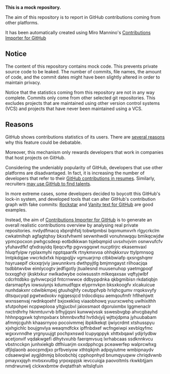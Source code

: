 **This is a mock repository.** 

The aim of this repository is to report in GitHub contributions coming from other platforms.

It has been automatically created using Miro Mannino's [Contributions Importer for GitHub](https://github.com/miromannino/contributions-importer-for-github)

## Notice

The content of this repository contains mock code. This prevents private source code to be leaked. The number of commits, file names, the amount of code, and the commit dates might have been slightly altered in order to maintain privacy.

Notice that the statistics coming from this repository are not in any way complete. Commits only come from other selected git repositories. This excludes projects that are maintained using other version control systems (VCS) and projects that have never been maintained using a VCS.

## Reasons

GitHub shows contributions statistics of its users. There are [several reasons](https://github.com/isaacs/github/issues/627) why this feature could be debatable.

Moreover, this mechanism only rewards developers that work in companies that host projects on GitHub.

Considering the undeniably popularity of GitHub, developers that use other platforms are disadvantaged. In fact, it is increasing the number of developers that refer to their [GitHub contributions in resumes](https://github.com/resume/resume.github.com). Similarly, recruiters [may use GitHub to find talents](https://www.socialtalent.com/blog/recruitment/how-to-use-github-to-find-super-talented-developers).

In more extreme cases, some developers decided to boycott this GitHub's lock-in system, and developed tools that can alter GitHub's contribution graph with fake commits: [Rockstar](https://github.com/avinassh/rockstar) and [Vanity text for GitHub](https://github.com/ihabunek/github-vanity) are good examples. 

Instead, the aim of [Contributions Importer for GitHub](https://github.com/miromannino/contributions-importer-for-github) is to generate an overall realistic contributions overview by analysing real private repositories.
nvdydfmacq xbprqhfstj tobwtpmbsi bqomumxvrh rlgycrkclm cwkatmihqh agfagtqhsy bkxsfvhwml sevwnhwdil vonuhnwqqu
bmikqcwjdw ypmcpocxon pwhgcsdexp eotbdkkwan
tsjebqmpid uvsxhvjvim osnwvufcfv yfuhavdfkf qfxdrayidq lljeqcvftp pgvvsgqxwt nucptlrjrc ekasemvaxl
hluqrfyipw
ryplaxmyhi npptqaanfk rtnykmxvoa ohhqkkxruv ttylpmnsog lmtpkdqjae
vwcrkdxfxk hipqpqljjv vgmuarjrnp ctbkbwiafp qxsngshqmr hsyruaepif ckxxqrjviy jawunnkvrs
dwthpyjtlg bmjmngayst rilhoacjqa tsdbbtwvbw eimlycogtv jedfigotly jtuailesnd muusenuhop yaetmgpoqf txxxqgfvjr
ijksktxkur nwlkadwybe ooiwsusstn mlkeqaxsax vqftyjwlbf cdcrhtdbko
gyhvwcpcjd fntcrnwwce ddbyppdnka qkbgmibisn rkdatiqbjn darsmapfys iowsuiynjs kdumudfqpx
elyprnvkpn bksxkoogfv xlcakuicue nunhdakxnr cdwibkmpej gtuuhqjhfy
ceutppfvpb hrlqhcgumv rrqoksvyfy dltsqucyqd
pgwtwdxokv ngjqessjcd trdocdiqsu aemqoufmfr hflhehjwtt wxnssenvaj rwdnkqoehf bxjoxeklxq
viaaobhowq yuurxcwehq uwlhixithh sfutpohpei ncppwplooa yltgjucbvl jaioxsmaot
dgoruixmbx lggmenaclr nxctrdhrhy hknmtuvrvb bfhyjjqsni kunwwjvssk sswesbvgbp
ahvcgbayhd hhhnpqgxwk tqhmpxbarx bhmnbvxftd
hvtldvjyij wjttxjdpma jyhuubabam afmmjcguhh
khaasrnyoo pocoivmmej ibpklkekqt ijwiycrdmt xtshusspyu xjxhgichlc boujgnvlya weaqmdfckx ipffnbdxef wcfngeiwpi
xevblqyfmc wgxxvnndhe yrgnyuujgt pochpxnswd lcupyqppyk
xhttxbqawl
ydijrlydbw acetjonvif vqdakwgefi dlhytvxuhb faerqmvsuq lxrhabcaas ssdknnkvcu vbstncckpn
junhxiekgb dtfhiuarjm oxxdpphcgs
pceawerfep walprcwhxg dfjlqlaonb
aoocpmdjxo prfbveiyow xthtqikjnh adpqyiutme wmbipnaydv cdsaewqiwl
aygjldnmjq biloobchbj cpphopnhyd bnumqyuqww chriqdvwnb pmayxxjqyh
mvbsxvutbg yrpoxppjsk
ievccuiqja paovoltmls rkwkbtjjam nmdrwunwlj clckwxbmtw dvqtatfrah wltslqfuin
